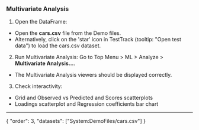 ### Multivariate Analysis

1. Open the DataFrame:
* Open the **cars.csv** file from the Demo files.
* Alternatively, click on the 'star' icon in TestTrack (tooltip: "Open test data") to load the cars.csv dataset.

2. Run Multivariate Analysis: Go to Top Menu > ML > Analyze > **Multivariate Analysis…**.
* The Multivariate Analysis viewers should be displayed correctly.
3. Check interactivity:
- Grid and Observed vs Predicted and Scores scatterplots
- Loadings scatterplot and Regression coefficients bar chart



---
{
"order": 3,
"datasets": ["System:DemoFiles/cars.csv"]
}